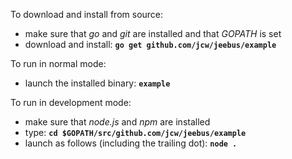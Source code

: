 To download and install from source:

* make sure that *go* and *git* are installed and that *GOPATH* is set
* download and install: **`go get github.com/jcw/jeebus/example`**

To run in normal mode:

* launch the installed binary: **`example`**

To run in development mode:

* make sure that *node.js* and *npm* are installed
* type: **`cd $GOPATH/src/github.com/jcw/jeebus/example`**
* launch as follows (including the trailing dot): **`node .`**
